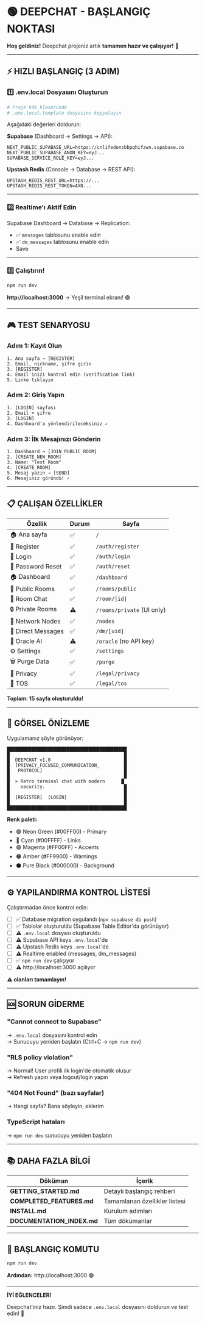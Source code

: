 # 🟢 DEEPCHAT - BAŞLANGIÇ NOKTASI

**Hoş geldiniz!** Deepchat projeniz artık **tamamen hazır ve çalışıyor!** 🎉

---

## ⚡ HIZLI BAŞLANGIÇ (3 ADIM)

### 1️⃣ .env.local Dosyasını Oluşturun

```bash
# Proje kök klasöründe
# .env.local.template dosyasını kopyalayın
```

Aşağıdaki değerleri doldurun:

**Supabase** (Dashboard → Settings → API):
```
NEXT_PUBLIC_SUPABASE_URL=https://cnlifedonsbbpqhifzwn.supabase.co
NEXT_PUBLIC_SUPABASE_ANON_KEY=eyJ...
SUPABASE_SERVICE_ROLE_KEY=eyJ...
```

**Upstash Redis** (Console → Database → REST API):
```
UPSTASH_REDIS_REST_URL=https://...
UPSTASH_REDIS_REST_TOKEN=AXN...
```

---

### 2️⃣ Realtime'ı Aktif Edin

Supabase Dashboard → Database → Replication:
- ✅ `messages` tablosunu enable edin
- ✅ `dm_messages` tablosunu enable edin
- Save

---

### 3️⃣ Çalıştırın!

```bash
npm run dev
```

**http://localhost:3000** → Yeşil terminal ekranı! 🟢

---

## 🎮 TEST SENARYOSU

### Adım 1: Kayıt Olun
```
1. Ana sayfa → [REGISTER]
2. Email, nickname, şifre girin
3. [REGISTER]
4. Email'inizi kontrol edin (verification link)
5. Linke tıklayın
```

### Adım 2: Giriş Yapın
```
1. [LOGIN] sayfası
2. Email + şifre
3. [LOGIN]
4. Dashboard'a yönlendirileceksiniz ✓
```

### Adım 3: İlk Mesajınızı Gönderin
```
1. Dashboard → [JOIN_PUBLIC_ROOM]
2. [CREATE_NEW_ROOM]
3. Name: "Test Room"
4. [CREATE_ROOM]
5. Mesaj yazın → [SEND]
6. Mesajınız göründü! ✓
```

---

## 📋 ÇALIŞAN ÖZELLİKLER

| Özellik | Durum | Sayfa |
|---------|-------|-------|
| 🏠 Ana sayfa | ✅ | `/` |
| 🔐 Register | ✅ | `/auth/register` |
| 🔐 Login | ✅ | `/auth/login` |
| 🔐 Password Reset | ✅ | `/auth/reset` |
| 🏠 Dashboard | ✅ | `/dashboard` |
| 💬 Public Rooms | ✅ | `/rooms/public` |
| 💬 Room Chat | ✅ | `/room/[id]` |
| 🔒 Private Rooms | ⚠️ | `/rooms/private` (UI only) |
| 👥 Network Nodes | ✅ | `/nodes` |
| 💌 Direct Messages | ✅ | `/dm/[uid]` |
| 🤖 Oracle AI | ⚠️ | `/oracle` (no API key) |
| ⚙️ Settings | ✅ | `/settings` |
| 🗑️ Purge Data | ✅ | `/purge` |
| 📄 Privacy | ✅ | `/legal/privacy` |
| 📄 TOS | ✅ | `/legal/tos` |

**Toplam: 15 sayfa oluşturuldu!**

---

## 🎨 GÖRSEL ÖNİZLEME

Uygulamanız şöyle görünüyor:

```
████████████████████████████████████████████
█                                          █
█  DEEPCHAT v1.0                           █
█  [PRIVACY_FOCUSED_COMMUNICATION_         █
█   PROTOCOL]                              █
█                                          █
█  > Retro terminal chat with modern      █
█    security.                             █
█                                          █
█  [REGISTER]  [LOGIN]                     █
█                                          █
████████████████████████████████████████████
```

**Renk paleti:**
- 🟢 Neon Green (#00FF00) - Primary
- 🔵 Cyan (#00FFFF) - Links
- 🟣 Magenta (#FF00FF) - Accents  
- 🟠 Amber (#FF9900) - Warnings
- ⚫ Pure Black (#000000) - Background

---

## ⚙️ YAPILANDIRMA KONTROL LİSTESİ

Çalıştırmadan önce kontrol edin:

- [ ] ✅ Database migration uygulandı (`npx supabase db push`)
- [ ] ✅ Tablolar oluşturuldu (Supabase Table Editor'da görünüyor)
- [ ] ⚠️ `.env.local` dosyası oluşturuldu
- [ ] ⚠️ Supabase API keys `.env.local`'de
- [ ] ⚠️ Upstash Redis keys `.env.local`'de
- [ ] ⚠️ Realtime enabled (messages, dm_messages)
- [ ] ✅ `npm run dev` çalışıyor
- [ ] ⚠️ http://localhost:3000 açılıyor

**⚠️ olanları tamamlayın!**

---

## 🆘 SORUN GİDERME

### "Cannot connect to Supabase"
→ `.env.local` dosyasını kontrol edin  
→ Sunucuyu yeniden başlatın (Ctrl+C → `npm run dev`)

### "RLS policy violation"
→ Normal! User profili ilk login'de otomatik oluşur  
→ Refresh yapın veya logout/login yapın

### "404 Not Found" (bazı sayfalar)
→ Hangi sayfa? Bana söyleyin, eklerim

### TypeScript hataları
→ `npm run dev` sunucuyu yeniden başlatın

---

## 📚 DAHA FAZLA BİLGİ

| Döküman | İçerik |
|---------|--------|
| **GETTING_STARTED.md** | Detaylı başlangıç rehberi |
| **COMPLETED_FEATURES.md** | Tamamlanan özellikler listesi |
| **INSTALL.md** | Kurulum adımları |
| **DOCUMENTATION_INDEX.md** | Tüm dökümanlar |

---

## 🚀 BAŞLANGIÇ KOMUTU

```bash
npm run dev
```

**Ardından:** http://localhost:3000 🟢

---

**İYİ EĞLENCELER!** 

Deepchat'iniz hazır. Şimdi sadece `.env.local` dosyasını doldurun ve test edin! 🎉


















